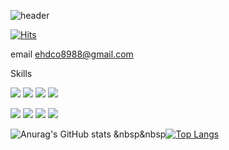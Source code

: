 ![header](https://capsule-render.vercel.app/api?type=waving&color=timeGradient&height=300&section=header&text=dongchae%20Baek&fontSize=90&animation=scaleIn)

[![Hits](https://hits.seeyoufarm.com/api/count/incr/badge.svg?url=https%3A%2F%2Fgithub.com%2Fdcbaek%2Fhit-counter&count_bg=%238300A8&title_bg=%23555555&icon=&icon_color=%23E7E7E7&title=hits&edge_flat=false)](https://hits.seeyoufarm.com)

email
ehdco8988@gmail.com

Skills

<img src="https://img.shields.io/badge/Kotlin-7F52FF?style=flat-square&logo=kotlin&logoColor=white"/> <img src="https://img.shields.io/badge/Android-3DDC84?style=flat-square&logo=Android&logoColor=white"/> <img src="https://img.shields.io/badge/Java-1E8CBE?style=flat-square&logo=java&logoColor=black"/> <img src="https://img.shields.io/badge/Intellj-000000?style=flat-square&logo=intellijidea&logoColor=white">

<img src="https://img.shields.io/badge/JavaScript-F7DF1E?style=flat-square&logo=javascript&logoColor=white"> <img src="https://img.shields.io/badge/Spring-6DB33F?style=flat-square&logo=spring&logoColor=white">
<img src="https://img.shields.io/badge/Firebase-FFCA28?style=flat-square&logo=firebase&logoColor=white"/> <img src="https://img.shields.io/badge/Git-F05032?style=flat-square&logo=git&logoColor=white">

![Anurag's GitHub stats](https://github-readme-stats.vercel.app/api?username=dcbaek&show_icons=true&theme=merko) &nbsp&nbsp[![Top Langs](https://github-readme-stats.vercel.app/api/top-langs/?username=dcbaek&langs_count=8)](https://github.com/anuraghazra/github-readme-stats)

<!--
**dcbaek/dcbaek** is a ✨ _special_ ✨ repository because its `README.md` (this file) appears on your GitHub profile.

Here are some ideas to get you started:

- 🔭 I’m currently working on ...
- 🌱 I’m currently learning ...
- 👯 I’m looking to collaborate on ...
- 🤔 I’m looking for help with ...
- 💬 Ask me about ...
- 📫 How to reach me: ...
- 😄 Pronouns: ...
- ⚡ Fun fact: ...
-->
